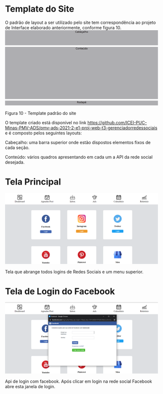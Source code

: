 # Template do Site 
O padrão de layout a ser utilizado pelo site tem correspondência ao projeto de Interface elaborado anteriormente, conforme figura 10. 
![Template do Site  ](img/templatesite.png)

Figura 10 - Template padrão do site 

O template criado está disponível no link https://github.com/ICEI-PUC-Minas-PMV-ADS/pmv-ads-2021-2-e1-proj-web-t3-gerenciadorredessociais e é composto pelos seguintes layouts:  

Cabeçalho: uma barra superior onde estão dispostos elementos fixos de cada seção. 

Conteúdo: vários quadros apresentando em cada um a API da rede social desejada. 

# Tela Principal 
![Tela Principal](img/teladashboard.png)

Tela que abrange todos logins de Redes Sociais e um menu superior. 

# Tela de Login do Facebook  
![Tela de Login do Facebook  ](img/tela_login_face.png)

Api de login com facebook. Após clicar em login na rede social Facebook abre esta janela de login. 
